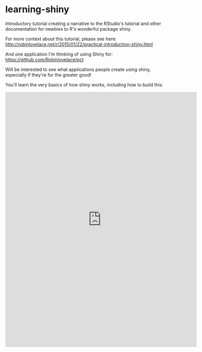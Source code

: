 # learning-shiny

Introductory tutorial creating a narrative to the RStudio's tutorial and other documentation for newbies to R's wonderful package shiny.

For more context about this tutorial, please see here: http://robinlovelace.net/r/2015/01/22/practical-introduction-shiny.html

And one application I'm thinking of using Shiny for:  https://github.com/Robinlovelace/pct

Will be interested to see what applications people create using shiny, especially if they're for the greater good!

You'll learn the very basics of how shiny works, including how to build this:

<iframe src="https://robinlovelace.shinyapps.io/rentSplit/" style="border: none; width: 600px; height: 800px"></iframe>
